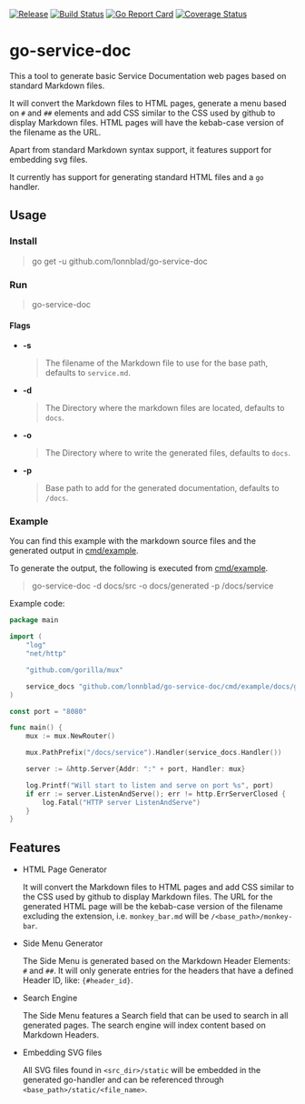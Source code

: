 [![Release](https://img.shields.io/github/release/atrox/sync-dotenv.svg?style=flat-square)](https://github.com/lonnblad/go-service-doc/releases/latest)
[![Build Status](https://img.shields.io/endpoint.svg?url=https%3A%2F%2Factions-badge.atrox.dev%2Flonnblad%2Fgo-service-doc%2Fbadge&style=flat)](https://actions-badge.atrox.dev/lonnblad/go-service-doc/goto)
[![Go Report Card](https://goreportcard.com/badge/github.com/lonnblad/go-service-doc)](https://goreportcard.com/report/github.com/lonnblad/go-service-doc)
[![Coverage Status](https://coveralls.io/repos/github/lonnblad/go-service-doc/badge.svg?branch=master)](https://coveralls.io/github/lonnblad/go-service-doc?branch=master)

# go-service-doc

This a tool to generate basic Service Documentation web pages based on standard Markdown files.

It will convert the Markdown files to HTML pages, generate a menu based on `#` and `##` elements and add CSS similar to the CSS used by github to display Markdown files. HTML pages will have the kebab-case version of the filename as the URL.

Apart from standard Markdown syntax support, it features support for embedding svg files.

It currently has support for generating standard HTML files and a `go` handler.

## Usage

### Install

> go get -u github.com/lonnblad/go-service-doc

### Run

> go-service-doc

#### Flags

- **-s**

  > The filename of the Markdown file to use for the base path, defaults to `service.md`.

- **-d**

  > The Directory where the markdown files are located, defaults to `docs`.

- **-o**

  > The Directory where to write the generated files, defaults to `docs`.

- **-p**

  > Base path to add for the generated documentation, defaults to `/docs`.

### Example

You can find this example with the markdown source files and the generated output in [cmd/example](cmd/example).

To generate the output, the following is executed from [cmd/example](cmd/example).

> go-service-doc -d docs/src -o docs/generated -p /docs/service

Example code:

```go
package main

import (
	"log"
	"net/http"

	"github.com/gorilla/mux"

	service_docs "github.com/lonnblad/go-service-doc/cmd/example/docs/generated"
)

const port = "8080"

func main() {
	mux := mux.NewRouter()

	mux.PathPrefix("/docs/service").Handler(service_docs.Handler())

	server := &http.Server{Addr: ":" + port, Handler: mux}

	log.Printf("Will start to listen and serve on port %s", port)
	if err := server.ListenAndServe(); err != http.ErrServerClosed {
		log.Fatal("HTTP server ListenAndServe")
	}
}
```

## Features

- HTML Page Generator

  It will convert the Markdown files to HTML pages and add CSS similar to the CSS used by github to display Markdown files. The URL for the generated HTML page will be the kebab-case version of the filename excluding the extension, i.e. `monkey_bar.md` will be `/<base_path>/monkey-bar`.

- Side Menu Generator

  The Side Menu is generated based on the Markdown Header Elements: `#` and `##`. It will only generate entries for the headers that have a defined Header ID, like: `{#header_id}`.

- Search Engine

  The Side Menu features a Search field that can be used to search in all generated pages. The search engine will index content based on Markdown Headers.

- Embedding SVG files

  All SVG files found in `<src_dir>/static` will be embedded in the generated go-handler and can be referenced through `<base_path>/static/<file_name>`.
